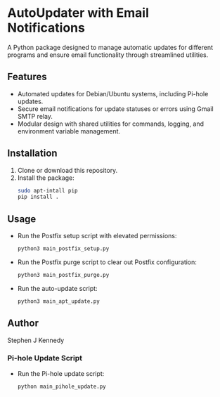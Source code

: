 # AutoUpdater with Email Notifications

A Python package designed to manage automatic updates for different programs and ensure email functionality through streamlined utilities.

## Features
- Automated updates for Debian/Ubuntu systems, including Pi-hole updates.
- Secure email notifications for update statuses or errors using Gmail SMTP relay.
- Modular design with shared utilities for commands, logging, and environment variable management.

## Installation
1. Clone or download this repository.
2. Install the package:
   ```bash
   sudo apt-intall pip
   pip install .
   ```

## Usage
- Run the Postfix setup script with elevated permissions:
   ```bash
   python3 main_postfix_setup.py
   ```
- Run the Postfix purge script to clear out Postfix configuration:
   ```bash
   python3 main_postfix_purge.py
   ```
- Run the auto-update script:
   ```bash
   python3 main_apt_update.py
   ```

## Author
Stephen J Kennedy


### Pi-hole Update Script
- Run the Pi-hole update script:
  ```bash
  python main_pihole_update.py
  ```
